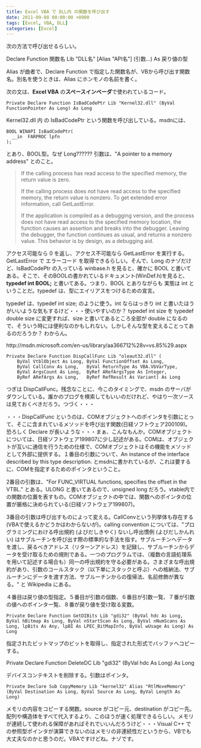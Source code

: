 ```yaml
---
title: Excel VBA で DLL内 の関数を呼び出す
date: 2011-09-08 00:00:00 +0900
tags: [Excel, VBA, DLL]
categories: [Excel]
---
```


<p>次の方法で呼び出せるらしい。</p>
<p>Declare Function 関数名 Lib "DLL名" [Alias "API名"] (引数…) As 戻り値の型</p>
<p>Alias が曲者で、Declare Function で指定した関数名が、VBから呼び出す関数名。別名を使うときは、Alias にホンモノの名前を書く。</p>

<p>次の文は、<strong>Excel VBA</strong> の<strong>スペースインベーダ</strong>で使われているコード。</p>

```vba
Private Declare Function IsBadCodePtr Lib "Kernel32.dll" (ByVal FunctionPointer As Long) As Long
```

<p>Kernel32.dll 内 の IsBadCodePtr という関数を呼び出している。msdnには、</p>

```vba
BOOL WINAPI IsBadCodePtr(
  __in  FARPROC lpfn
);
```

<p>とあり、BOOL型。なぜ Long?????? 引数は、"A pointer to a memory address" とのこと。</p>

<blockquote><p>If the calling process has read access to the specified memory, the return value is zero.</p>
<p>If the calling process does not have read access to the specified memory, the return value is nonzero. To get extended error information, call GetLastError.</p>
<p>If the application is compiled as a debugging version, and the process does not have read access to the specified memory location, the function causes an assertion and breaks into the debugger. Leaving the debugger, the function continues as usual, and returns a nonzero value. This behavior is by design, as a debugging aid.</p></blockquote>

<p>アクセス可能なら 0 を返し、アクセス不可能なら GetLastError を実行する。GetLastError で エラーコード を取得できるらしい。そんで、Long のナゾだけど、IsBadCodePtr の入っている winbase.h を見ると、確かに BOOL と書いてある。そこで、そのBOOLの書かれているドキュメント(WinDef.h)を見ると、<strong>typedef int BOOL;</strong> と書いてある。つまり、BOOL とありながらも 実態は int ということだ。typedef は、型にエイリアスをつけるための宣言。</p>
<p>typedef は、typedef int size; のように使う。int ならはっきり int と書いたほうがいいような気もするけど・・・使いやすいのか？ typedef int size を typedef double size に変更すれば、size と書いてあるところ全部が double になるので、そういう時には便利なのかもしれない。しかしそんな型を変えることってあるのだろうか？ わからん。</p>
<p><site>http://msdn.microsoft.com/en-us/library/aa366712%28v=vs.85%29.aspx</site></p>

```vba
Private Declare Function DispCallFunc Lib "oleaut32.dll" (
    ByVal VtblObject As Long, ByVal FunctionOffset As Long,
    ByVal CallConv As Long,   ByVal ReturnType As VBA.VbVarType,
    ByVal ArgsCount As Long,  ByRef ARefArgsType As Integer,
    ByRef ARefArgs As Long,   ByRef RefResult As Variant) As Long
```

<p>つぎは DispCallFunc。残念なことに、今このタイミングで、msdn のサーバがダウンしている。誰かのブログを検索してもいいのだけれど、やはり一次ソースは見ておくべきだろう。つづく・・・</p>

<p>・・・DispCallFunc というのは、COMオブジェクトへのポインタを引数にとって、そこに含まれているメソッドを呼び出す関数(日経ソフトウェア200109)。恐ろしく Declare が長いような・・・まぁ、こんなもんか。COMオブジェクトについては、日経ソフトウェア199807に少し記述がある。COMは、オブジェクトが互いに通信を行うための仕様で、COMオブジェクトはその機能をメソッドとして外部に提供する。１番目の引数について、An instance of the interface described by this type description. とmsdnに書かれているが、これは要するに、COMを指定するためのポインタということ。</p>
<p>2番目の引数は、"For FUNC_VIRTUAL functions, specifies the offset in the VTBL." とある。ULONG と書いてあるので、unsigned long だろう。vtable内での関数の位置を表すもの。COMオブジェクトの中では、関数へのポインタの位置が厳格に決められている(日経ソフトウェア199807)。</p>
<p>3番目の引数は呼び出すものによって変える。CallConvという列挙体も存在する(VBAで使えるかどうかはわからないが)。calling convention については、"プログラミングにおける呼出規約 (よびだしきやく) ないし呼出慣例 (よびだしかんれい) はサブルーチンを呼び出す際の標準的な手法を指す。サブルーチンへデータを渡し、戻るべきアドレス（リターンアドレス）を記録し、サブルーチンからデータを受け取るための規則である。一つのプログラムでは、（複数の言語処理系を用いて記述する場合も）同一の呼出規約を守る必要がある。さまざまな呼出規約があり、引数のコールスタック（以下単にスタックと呼ぶ）への格納法、サブルーチンにデータを渡す方法、サブルーチンからの復帰法、名前修飾が異なる。" と Wikipedia にある。</p>
<p>４番目は戻り値の型指定。５番目が引数の個数、６番目が引数一覧、７番が引数の値へのポインタ一覧、８番が戻り値を受け取る変数。</p>

```vba
Private Declare Function GetDIBits Lib "gdi32" (ByVal hdc As Long, ByVal hBitmap As Long, ByVal nStartScan As Long, ByVal nNumScans As Long, lpBits As Any, lpBI As LPEC_BitMapInfo, ByVal wUsage As Long) As Long
```

<p>指定されたビットマップのビットを取得し、指定された形式でバッファへコピーする。</p>
<p>Private Declare Function DeleteDC Lib "gdi32" (ByVal hdc As Long) As Long</p>
<p>デバイスコンテキストを削除する。引数はポインタ。</p>

```vba
Private Declare Sub CopyMemory Lib "kernel32" Alias "RtlMoveMemory" (ByVal Destination As Long, ByVal Source As Long, ByVal Length As Long)
```

<p>メモリの内容をコピーする関数。source がコピー元、destination がコピー先。配列や構造体をすべて代入するより、このほうが速く処理できるらしい。メモリが連続して使われる保障があればそれでいいんだろうけど・・・Visual C++ での参照型ポインタが演算できないのはメモリの非連続性だというから、VBでも大丈夫なのかと思うのだ。VBAですけどね。ナゾです。</p>
